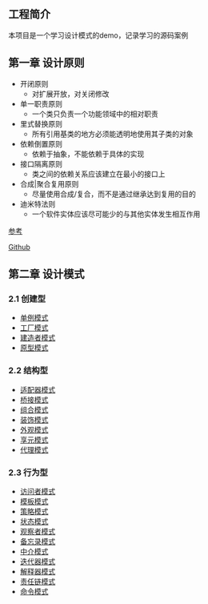 ## 工程简介
本项目是一个学习设计模式的demo，记录学习的源码案例

## 第一章 设计原则
* 开闭原则
  * 对扩展开放，对关闭修改
* 单一职责原则
  * 一个类只负责一个功能领域中的相对职责 
* 里式替换原则
  * 所有引用基类的地方必须能透明地使用其子类的对象 
* 依赖倒置原则
  * 依赖于抽象，不能依赖于具体的实现
* 接口隔离原则
  * 类之间的依赖关系应该建立在最小的接口上 
* 合成|聚合复用原则
  * 尽量使用合成/复合，而不是通过继承达到复用的目的 
* 迪米特法则
  * 一个软件实体应该尽可能少的与其他实体发生相互作用

[参考](https://blog.csdn.net/Youth_lql/article/details/117884540)

[Github](https://github.com/youthlql/JavaYouth)
## 第二章 设计模式
### 2.1 创建型
* [单例模式](https://github.com/VegetablePigs/desig_pattern_demo/blob/master/%E5%8D%95%E4%BE%8B%E6%A8%A1%E5%BC%8F.md)
* [工厂模式]()
* [建造者模式]()
* [原型模式]()
### 2.2 结构型
* [适配器模式]()
* [桥接模式]()
* [组合模式]()
* [装饰模式]()
* [外观模式]()
* [享元模式]()
* [代理模式]()
### 2.3 行为型
* [访问者模式]()
* [模板模式]()
* [策略模式]()
* [状态模式]()
* [观察者模式]()
* [备忘录模式]()
* [中介模式]()
* [迭代器模式]()
* [解释器模式]()
* [责任链模式]()
* [命令模式]()

